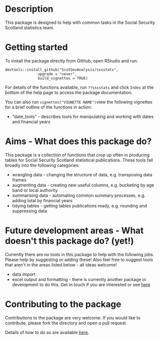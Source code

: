 # Description

This package is designed to help with common tasks in the Social
Security Scotland statistics team.

# Getting started

To install the package directly from GitHub, open RStudio and run:

    devtools::install_github("ScotGovAnalysis/sssstats",
                   upgrade = "never",
                   build_vignettes = TRUE)

For details of the functions available, run `??sssstats` and click
`Index` at the bottom of the help page to access the package
documentation. 

You can also run `vignettes("VIGNETTE-NAME")`view the following vignettes for a brief
outline of the functions in action:
* "date_tools" - describes tools for manipulating and working with dates and financial years

# Aims - What does this package do?

This package is a collection of functions that crop up often in producing tables
for Social Security Scotland statistical publications. These tools fall broadly 
into the following categories:

* wrangling data - changing the structure of data, e.g. transposing data frames
* augmenting data - creating new useful columns, e.g. bucketing by age band or local authority
* summarising data - automating common summary processes, e.g. adding total by financial years
* tidying tables - getting tables publications ready, e.g. rounding and suppressing data 

# Future development areas - What doesn't this package do? (yet!)

Currently there are no tools in this package to help with the following jobs. Please help by 
suggesting or adding these! Also feel free to suggest tools that aren't in the areas listed 
below - all ideas welcome!

* data import
* excel output and formatting - there is currently another package in development 
to do this. Get in touch if you are interested or see [here](https://github.com/izaak-jephson/excel_output)


# Contributing to the package

Contributions to the package are very welcome. If you would like to
contribute, please fork the directory and open a pull request.

Details of how to do so are available
[here](https://docs.github.com/en/pull-requests/collaborating-with-pull-requests/proposing-changes-to-your-work-with-pull-requests/creating-a-pull-request).
